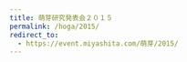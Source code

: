 ```yaml
---
title: 萌芽研究発表会２０１５
permalink: /hoga/2015/
redirect_to:
  - https://event.miyashita.com/萌芽/2015/
---
```

